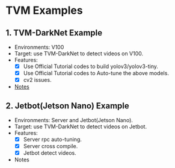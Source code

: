 # TVM Examples

## 1. TVM-DarkNet Example
+ Environments: V100
+ Target: use TVM-DarkNet to detect videos on V100.
+ Features:
  + [x] Use Official Tutorial codes to build yolov3/yolov3-tiny.
  + [x] Use Official Tutorial codes to Auto-tune the above models.
  + [x] cv2 issues.
+ [Notes](https://zhuanlan.zhihu.com/p/91876198)

## 2. Jetbot(Jetson Nano) Example
+ Environments: Server and Jetbot(Jetson Nano).
+ Target: use TVM-DarkNet to detect videos on Jetbot.
+ Features:
  + [x] Server rpc auto-tuning.
  + [x] Server cross compile.
  + [x] Jetbot detect videos.
+ Notes